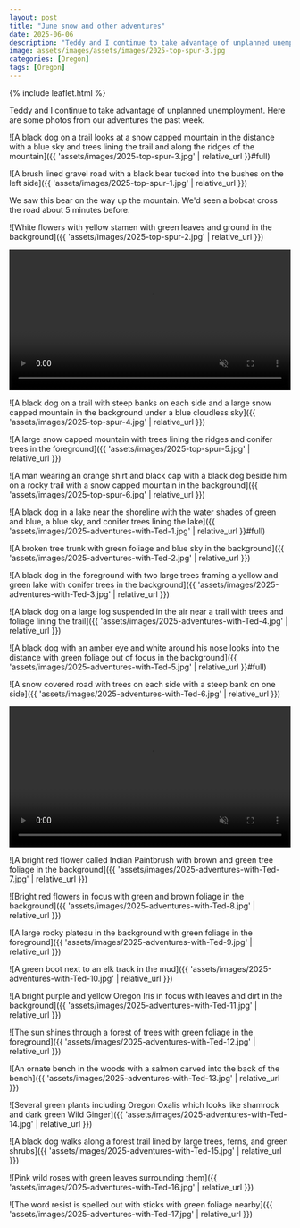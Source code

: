 ```yaml
---
layout: post
title: "June snow and other adventures"
date: 2025-06-06
description: "Teddy and I continue to take advantage of unplanned unemployment."
image: assets/images/assets/images/2025-top-spur-3.jpg
categories: [Oregon]
tags: [Oregon]
---
```


{% include leaflet.html %}

Teddy and I continue to take advantage of unplanned unemployment. Here are some photos from our adventures the past week.

![A black dog on a trail looks at a snow capped mountain in the distance with a blue sky and trees lining the trail and along the ridges of the mountain]({{ 'assets/images/2025-top-spur-3.jpg' | relative_url }}#full)

![A brush lined gravel road with a black bear tucked into the bushes on the left side]({{ 'assets/images/2025-top-spur-1.jpg' | relative_url }})

<figcaption>We saw this bear on the way up the mountain. We'd seen a bobcat cross the road about 5 minutes before.</figcaption>

![White flowers with yellow stamen with green leaves and ground in the background]({{ 'assets/images/2025-top-spur-2.jpg' | relative_url }})

<video width="100%" autoplay loop muted playsinline preload="true">
  <source src="{{ 'assets/video/2025-top-spur.mp4' | relative_url }}" type="video/mp4">
</video>

![A black dog on a trail with steep banks on each side and a large snow capped mountain in the background under a blue cloudless sky]({{ 'assets/images/2025-top-spur-4.jpg' | relative_url }})

![A large snow capped mountain with trees lining the ridges and conifer trees in the foreground]({{ 'assets/images/2025-top-spur-5.jpg' | relative_url }})

![A man wearing an orange shirt and black cap with a black dog beside him on a rocky trail with a snow capped mountain in the background]({{ 'assets/images/2025-top-spur-6.jpg' | relative_url }})

![A black dog in a lake near the shoreline with the water shades of green and blue, a blue sky, and conifer trees lining the lake]({{ 'assets/images/2025-adventures-with-Ted-1.jpg' | relative_url }}#full)

![A broken tree trunk with green foliage and blue sky in the background]({{ 'assets/images/2025-adventures-with-Ted-2.jpg' | relative_url }})

![A black dog in the foreground with two large trees framing a yellow and green lake with conifer trees in the background]({{ 'assets/images/2025-adventures-with-Ted-3.jpg' | relative_url }})

![A black dog on a large log suspended in the air near a trail with trees and foliage lining the trail]({{ 'assets/images/2025-adventures-with-Ted-4.jpg' | relative_url }})

![A black dog with an amber eye and white around his nose looks into the distance with green foliage out of focus in the background]({{ 'assets/images/2025-adventures-with-Ted-5.jpg' | relative_url }}#full)

![A snow covered road with trees on each side with a steep bank on one side]({{ 'assets/images/2025-adventures-with-Ted-6.jpg' | relative_url }})

<video width="100%" autoplay loop muted playsinline preload="true">
  <source src="{{ 'assets/video/ted-snow.mp4' | relative_url }}" type="video/mp4">
</video>

![A bright red flower called Indian Paintbrush with brown and green tree foliage in the background]({{ 'assets/images/2025-adventures-with-Ted-7.jpg' | relative_url }})

![Bright red flowers in focus with green and brown foliage in the background]({{ 'assets/images/2025-adventures-with-Ted-8.jpg' | relative_url }})

![A large rocky plateau in the background with green foliage in the foreground]({{ 'assets/images/2025-adventures-with-Ted-9.jpg' | relative_url }})

![A green boot next to an elk track in the mud]({{ 'assets/images/2025-adventures-with-Ted-10.jpg' | relative_url }})

![A bright purple and yellow Oregon Iris in focus with leaves and dirt in the background]({{ 'assets/images/2025-adventures-with-Ted-11.jpg' | relative_url }})

![The sun shines through a forest of trees with green foliage in the foreground]({{ 'assets/images/2025-adventures-with-Ted-12.jpg' | relative_url }})

![An ornate bench in the woods with a salmon carved into the back of the bench]({{ 'assets/images/2025-adventures-with-Ted-13.jpg' | relative_url }})

![Several green plants including Oregon Oxalis which looks like shamrock and dark green Wild Ginger]({{ 'assets/images/2025-adventures-with-Ted-14.jpg' | relative_url }})

![A black dog walks along a forest trail lined by large trees, ferns, and green shrubs]({{ 'assets/images/2025-adventures-with-Ted-15.jpg' | relative_url }})

![Pink wild roses with green leaves surrounding them]({{ 'assets/images/2025-adventures-with-Ted-16.jpg' | relative_url }})

![The word resist is spelled out with sticks with green foliage nearby]({{ 'assets/images/2025-adventures-with-Ted-17.jpg' | relative_url }})

<div class="map" id="map"></div>

<script>

var map = L.map('map').setView([44.9299936, -122.4475255], 9);

L.tileLayer('{{ site.data.maptiles.tiles }}', {
  attribution: '{{ site.data.maptiles.attribution }}',
  subdomains: 'abcd',
  maxZoom: {{ site.data.maptiles.max-zoom }}
}).addTo(map);

const locations = [
  { coords: [44.9450443, -122.2490038], name: 'Joyce Lake' },
  { coords: [44.9856947, -122.494125], name: 'Molalla Corridor' },
  { coords: [44.8658414, -122.6026474], name: 'Silver Falls Backcountry' }
];

locations.forEach(({ coords, name }) => {
  L.marker(coords).addTo(map).bindPopup(name);
});

</script>